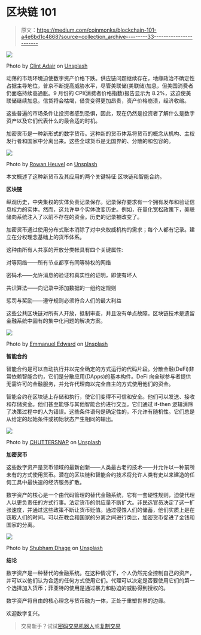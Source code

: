 # 区块链 101

> 原文：<https://medium.com/coinmonks/blockchain-101-a4e6bd1c4868?source=collection_archive---------33----------------------->

![](img/0cc89edf39d07148407d031fa2035e52.png)

Photo by [Clint Adair](https://unsplash.com/@clintadair?utm_source=medium&utm_medium=referral) on [Unsplash](https://unsplash.com?utm_source=medium&utm_medium=referral)

动荡的市场环境迫使数字资产价格下跌。供应链问题继续存在，地缘政治不确定性占据主导地位，普京不断提高威胁水平，尽管美联储(美联储)加息，但美国消费者仍面临持续高通胀。9 月份的 CPI(消费者价格指数)报告显示为 8.2%，这迫使美联储继续加息。信贷将会枯竭，借贷变得更加昂贵，资产价格崩溃，经济收缩。

这些普遍的市场条件让投资者感到恐惧，因此，现在仍然是投资者了解什么是数字资产以及它们代表什么的最合适的时机。

加密货币是一种新形式的数字货币。这种新的货币体系将货币的概念从机构、主权发行者和国家中分离出来。这些全球货币是无国界的、分散的和包容的。

![](img/7ab5aade6c819c3a9607b91eb5043e79.png)

Photo by [Rowan Heuvel](https://unsplash.com/@insolitus?utm_source=medium&utm_medium=referral) on [Unsplash](https://unsplash.com?utm_source=medium&utm_medium=referral)

本文概述了这种新货币及其应用的两个关键特征:区块链和智能合约。

**区块链**

纵观历史，中央集权的实体负责记录保存。记录保存要求有一个拥有发布和验证信息权力的实体。然而，这允许单个实体改变历史。例如，在量化宽松政策下，美联储向系统注入了以前不存在的资金。历史的记录被改变了。

加密货币通过使用分布式账本消除了对中央权威机构的需求；每个人都有记录。建立在分权理念基础上的货币体系。

这种由所有人共享的开放分类帐具有四个关键属性:

对等网络——所有节点都享有同等特权的网络

密码术——允许消息的验证和真实性的证明，即使有坏人

共识算法——向记录中添加数据的一组约定规则

惩罚与奖励——遵守规则必须符合人们的最大利益

这些公共区块链对所有人开放，抵制审查，并且没有单点故障。区块链技术是遗留金融系统中固有的集中化问题的解决方案。

![](img/d188b29ecb028787453a8d8333c9653a.png)

Photo by [Emmanuel Edward](https://unsplash.com/@tbonz?utm_source=medium&utm_medium=referral) on [Unsplash](https://unsplash.com?utm_source=medium&utm_medium=referral)

**智能合约**

智能合约是可以自动执行并以完全确定的方式运行的代码片段。分散金融(DeFi)非常依赖智能合约，它们是分散应用(DApps)的基本构件。DeFi 向全球参与者提供无需许可的金融服务，并允许代理商以完全自主的方式使用他们的资金。

智能合约在区块链上存储和执行，使它们变得不可信和安全。他们可以发送、接收和存储资金。他们甚至能够与其他智能合约进行交互。它们通过 if-then 逻辑消除了决策过程中的人为错误。这些条件语句是确定性的，不允许有随机性。它们总是从给定的起始条件或初始状态产生相同的输出。

![](img/e171d5a9bb9230ccb9145b7f315203a6.png)

Photo by [CHUTTERSNAP](https://unsplash.com/@chuttersnap?utm_source=medium&utm_medium=referral) on [Unsplash](https://unsplash.com?utm_source=medium&utm_medium=referral)

**加密货币**

这些数字资产是货币领域的最新创新——人类最古老的技术——并允许以一种前所未有的方式使用货币。潜在的区块链和智能合约技术将允许人类有史以来建造的任何工具中最快速的经济服务扩散。

数字资产的核心是一个由代码管理的替代金融系统，它有一套硬性规则，迫使代理人以更负责任的方式行事。法定货币的供应量不断扩大。非民选官员决定了这一扩张速度，并通过这些政策不断让货币贬值。通过侵蚀人们的储蓄，他们实质上是在窃取人们的时间。可以在教会和国家的分离之间进行类比，加密货币促进了金钱和国家的分离。

![](img/8b94ffdb30192599634e68f58d09463b.png)

Photo by [Shubham Dhage](https://unsplash.com/@theshubhamdhage?utm_source=medium&utm_medium=referral) on [Unsplash](https://unsplash.com?utm_source=medium&utm_medium=referral)

**结论**

数字资产是一种替代的金融系统。在这种情况下，个人仍然完全控制自己的资产，并可以以他们认为合适的任何方式使用它们。代理可以决定是否要使用它们的第一个选择加入货币；菲亚特的使用是通过暴力和胁迫的威胁得到授权的。

数字资产将自由的核心理念与货币融为一体，正处于重塑世界的边缘。

欢迎数字复兴。

> 交易新手？试试[密码交易机器人](/coinmonks/crypto-trading-bot-c2ffce8acb2a)或[复制交易](/coinmonks/top-10-crypto-copy-trading-platforms-for-beginners-d0c37c7d698c)